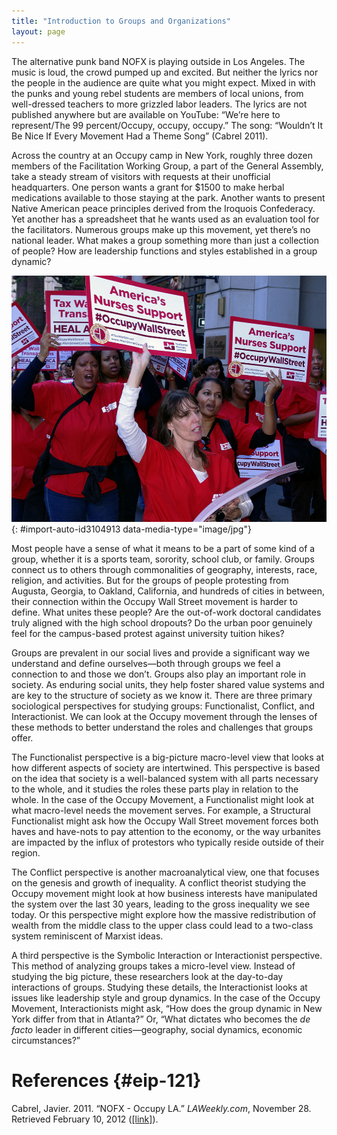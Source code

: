 ```yaml
---
title: "Introduction to Groups and Organizations"
layout: page
---
```



<?chapter-toc label="Learning Objectives"?>

<?cnx.eoc class="section-summary" title="Section Summary"?>

<?cnx.eoc class="section-quiz" title="Section Quiz"?>

<?cnx.eoc class="short-answer" title="Short Answer"?>

<?cnx.eoc class="further-research" title="Further Research"?>

<?cnx.eoc class="references" title="References"?>

The alternative punk band NOFX is playing outside in Los Angeles. The music is loud, the crowd pumped up and excited. But neither the lyrics nor the people in the audience are quite what you might expect. Mixed in with the punks and young rebel students are members of local unions, from well-dressed teachers to more grizzled labor leaders. The lyrics are not published anywhere but are available on YouTube: “We’re here to represent/The 99 percent/Occupy, occupy, occupy.” The song: “Wouldn’t It Be Nice If Every Movement Had a Theme Song” (Cabrel 2011).

Across the country at an Occupy camp in New York, roughly three dozen members of the Facilitation Working Group, a part of the General Assembly, take a steady stream of visitors with requests at their unofficial headquarters. One person wants a grant for $1500 to make herbal medications available to those staying at the park. Another wants to present Native American peace principles derived from the Iroquois Confederacy. Yet another has a spreadsheet that he wants used as an evaluation tool for the facilitators. Numerous groups make up this movement, yet there’s no national leader. What makes a group something more than just a collection of people? How are leadership functions and styles established in a group dynamic?

 ![Several women dressed in red nurses&#x2019; scrubs march and hold signs reading America&#x2019;s Nurses Support at Occupy Wall Street above their heads.](../resources/Figure_06_01_01.jpg "Nurses, teachers, and Teamsters showed up to protest at the Occupy movement. (Photo courtesy of David Shankbone/flickr)"){: #import-auto-id3104913 data-media-type="image/jpg"}

Most people have a sense of what it means to be a part of some kind of a group, whether it is a sports team, sorority, school club, or family. Groups connect us to others through commonalities of geography, interests, race, religion, and activities. But for the groups of people protesting from Augusta, Georgia, to Oakland, California, and hundreds of cities in between, their connection within the Occupy Wall Street movement is harder to define. What unites these people? Are the out-of-work doctoral candidates truly aligned with the high school dropouts? Do the urban poor genuinely feel for the campus-based protest against university tuition hikes?

Groups are prevalent in our social lives and provide a significant way we understand and define ourselves—both through groups we feel a connection to and those we don’t. Groups also play an important role in society. As enduring social units, they help foster shared value systems and are key to the structure of society as we know it. There are three primary sociological perspectives for studying groups: Functionalist, Conflict, and Interactionist. We can look at the Occupy movement through the lenses of these methods to better understand the roles and challenges that groups offer.

The Functionalist perspective is a big-picture macro-level view that looks at how different aspects of society are intertwined. This perspective is based on the idea that society is a well-balanced system with all parts necessary to the whole, and it studies the roles these parts play in relation to the whole. In the case of the Occupy Movement, a Functionalist might look at what macro-level needs the movement serves. For example, a Structural Functionalist might ask how the Occupy Wall Street movement forces both haves and have-nots to pay attention to the economy, or the way urbanites are impacted by the influx of protestors who typically reside outside of their region.

The Conflict perspective is another macroanalytical view, one that focuses on the genesis and growth of inequality. A conflict theorist studying the Occupy movement might look at how business interests have manipulated the system over the last 30 years, leading to the gross inequality we see today. Or this perspective might explore how the massive redistribution of wealth from the middle class to the upper class could lead to a two-class system reminiscent of Marxist ideas.

A third perspective is the Symbolic Interaction or Interactionist perspective. This method of analyzing groups takes a micro-level view. Instead of studying the big picture, these researchers look at the day-to-day interactions of groups. Studying these details, the Interactionist looks at issues like leadership style and group dynamics. In the case of the Occupy Movement, Interactionists might ask, “How does the group dynamic in New York differ from that in Atlanta?” Or, “What dictates who becomes the *de facto* leader in different cities—geography, social dynamics, economic circumstances?”

# References   {#eip-121}

Cabrel, Javier. 2011. “NOFX - Occupy LA.” *LAWeekly.com*, November 28. Retrieved February 10, 2012 ([\[link\]][1]).



[1]: http://blogs.laweekly.com/westcoastsound/2011/11/nofx_-_occupy_la_-_11-28-2011.php
